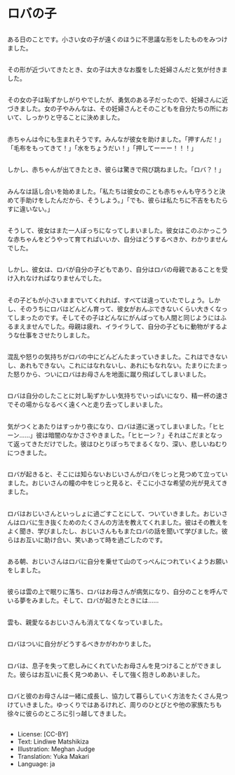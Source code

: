 # ロバの子

##
ある日のことです。小さい女の子が遠くのほうに不思議な形をしたものをみつけました。

##
その形が近づいてきたとき、女の子は大きなお腹をした妊婦さんだと気が付きました。

##
その女の子は恥ずかしがりやでしたが、勇気のある子だったので、妊婦さんに近づきました。女の子やみんなは、その妊婦さんとそのこどもを自分たちの所において、しっかりと守ることに決めました。

##
赤ちゃんは今にも生まれそうです。みんなが彼女を助けました。「押すんだ！」「毛布をもってきて！」「水をちょうだい！」「押してーーー！！！」

##
しかし、赤ちゃんが出てきたとき、彼らは驚きで飛び跳ねました。「ロバ？！」

##
みんなは話し合いを始めました。「私たちは彼女のことも赤ちゃんも守ろうと決めて手助けをしたんだから、そうしよう。」「でも、彼らは私たちに不吉をもたらすに違いない。」

##
そうして、彼女はまた一人ぼっちになってしまいました。彼女はこのぶかっこうな赤ちゃんをどうやって育てればいいか、自分はどうするべきか、わかりませんでした。

##
しかし、彼女は、ロバが自分の子どもであり、自分はロバの母親であることを受け入れなければなりませんでした。

##
その子どもが小さいままでいてくれれば、すべては違っていたでしょう。しかし、そのうちにロバはどんどん育って、彼女がおんぶできないくらい大きくなってしまったのです。そしてその子はどんなにがんばっても人間と同じようにはふるまえませんでした。母親は疲れ、イライラして、自分の子どもに動物がするような仕事をさせたりしました。

##
混乱や怒りの気持ちがロバの中にどんどんたまっていきました。これはできないし、あれもできない。これにはなれないし、あれにもなれない。たまりにたまった怒りから、ついにロバはお母さんを地面に蹴り飛ばしてしまいました。

##
ロバは自分のしたことに対し恥ずかしい気持ちでいっぱいになり、精一杯の速さでその場からなるべく遠くへと走り去ってしまいました。

##
気がつくとあたりはすっかり夜になり、ロバは道に迷ってしまいました。「ヒヒーン……」彼は暗闇のなかささやきました。「ヒヒーン？」それはこだまとなって返ってきただけでした。彼はひとりぼっちでまるくなり、深い、悲しいねむりにつきました。

##
ロバが起きると、そこには知らないおじいさんがロバをじっと見つめて立っていました。おじいさんの瞳の中をじっと見ると、そこに小さな希望の光が見えてきました。

##
ロバはおじいさんといっしょに過ごすことにして、ついていきました。おじいさんはロバに生き抜くためのたくさんの方法を教えてくれました。彼はその教えをよく聞き、学びましたし、おじいさんももまたロバの話を聞いて学びました。彼らはお互いに助け合い、笑いあって時を過ごしたのです。

##
ある朝、おじいさんはロバに自分を乗せて山のてっぺんにつれていくようお願いをしました。

##
彼らは雲の上で眠りに落ち、ロバはお母さんが病気になり、自分のことを呼んでいる夢をみました。そして、ロバが起きたときには……

##
雲も、親愛なるおじいさんも消えてなくなっていました。

##
ロバはついに自分がどうするべきかがわかりました。

##
ロバは、息子を失って悲しみにくれていたお母さんを見つけることができました。彼らはお互いに長く見つめあい、そして強く抱きしめあいました。

##
ロバと彼のお母さんは一緒に成長し、協力して暮らしていく方法をたくさん見つけていきました。ゆっくりではあるけれど、周りのひとびとや他の家族たちも徐々に彼らのところに引っ越してきました。

##
* License: [CC-BY]
* Text: Lindiwe Matshikiza
* Illustration: Meghan Judge
* Translation: Yuka Makari
* Language: ja
